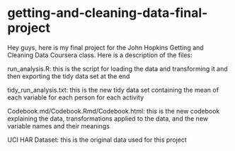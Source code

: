# getting-and-cleaning-data-final-project

Hey guys, here is my final project for the John Hopkins Getting and Cleaning Data Coursera class. Here is a description of the files:

run_analysis.R: this is the script for loading the data and transforming it and then exporting the tidy data set at the end

tidy_run_analysis.txt: this is the new tidy data set containing the mean of each variable for each person for each activity

Codebook.md/Codebook.Rmd/Codebook.html: this is the new codebook explaining the data, transformations applied to the data, and the new variable names and their meanings

UCI HAR Dataset: this is the original data used for this project
